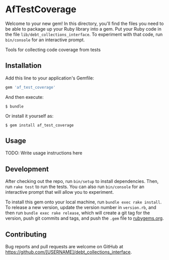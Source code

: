 # AfTestCoverage

Welcome to your new gem! In this directory, you'll find the files you need to be able to package up your Ruby library into a gem. Put your Ruby code in the file `lib/debt_collections_interface`. To experiment with that code, run `bin/console` for an interactive prompt.

Tools for collecting code coverage from tests

## Installation

Add this line to your application's Gemfile:

```ruby
gem 'af_test_coverage'
```

And then execute:

    $ bundle

Or install it yourself as:

    $ gem install af_test_coverage

## Usage

TODO: Write usage instructions here

## Development

After checking out the repo, run `bin/setup` to install dependencies. Then, run `rake test` to run the tests. You can also run `bin/console` for an interactive prompt that will allow you to experiment.

To install this gem onto your local machine, run `bundle exec rake install`. To release a new version, update the version number in `version.rb`, and then run `bundle exec rake release`, which will create a git tag for the version, push git commits and tags, and push the `.gem` file to [rubygems.org](https://rubygems.org).

## Contributing

Bug reports and pull requests are welcome on GitHub at https://github.com/[USERNAME]/debt_collections_interface.
